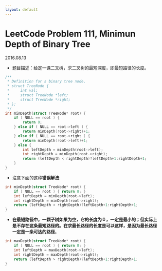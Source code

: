 ```yaml
---
layout: default
---
```


# LeetCode Problem 111, Minimun Depth of Binary Tree
2016.08.13

* 题目描述：给定一课二叉树，求二叉树的最短深度，即最短路径的长度。

```C
/**
 * Definition for a binary tree node.
 * struct TreeNode {
 *     int val;
 *     struct TreeNode *left;
 *     struct TreeNode *right;
 * };
 */
int minDepth(struct TreeNode* root) {
	if ( NULL == root ) {
		return 0;
	} else if ( NULL == root->left ) {
		return minDepth(root->right)+1;
	} else if ( NULL == root->right ) {
		return minDepth(root->left)+1;
	} else {
		int leftDepth = minDepth(root->left);
		int rightDepth = minDepth(root->right);
		return (leftDepth < rightDepth)?leftDepth+1:rightDepth+1;
	}
}
```

* 注意下面的这种**错误解法**

```C
int minDepth(struct TreeNode* root) {
	if ( NULL == root ) { return 0; }
	int leftDepth = minDepth(root->left);
	int rightDepth = minDepth(root->right);
	return (leftDepth < rightDepth)?leftDepth+1:rightDepth+1;
}
```

* **在最短路径中，一颗子树如果为空，它的长度为０，一定是最小的；但实际上是不存在这条最短路径的。在求最长路径的长度是可以这样，是因为最长路径一定是一条可达的路径**。

```C
int maxDepth(struct TreeNode* root) {
	if ( NULL == root ) { return 0; }
	int leftDepth = maxDepth(root->left);
	int rightDepth = maxDepth(root->right);
	return (leftDepth > rightDepth)?leftDepth+1:rightDepth+1;
}
```
